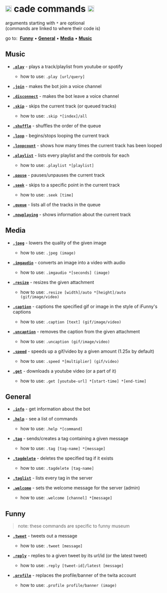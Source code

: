# <img src='https://i.imgur.com/yxm0XNL.gif' width='20'> cade commands <img src='https://i.imgur.com/yxm0XNL.gif' width='20'>
arguments starting with `*` are optional<br>
(commands are linked to where their code is)

go to:&nbsp; [**Funny**](#funny) • [**General**](#general) • [**Media**](#media) • [**Music**](#music)


## Music
-  [**`.play`**](https://github.com/source64/cade/blob/main/cogs/music.py#L81) - plays a track/playlist from youtube or spotify
   -  how to use: `.play [url/query]`

-  [**`.join`**](https://github.com/source64/cade/blob/main/cogs/music.py#L136) - makes the bot join a voice channel

-  [**`.disconnect`**](https://github.com/source64/cade/blob/main/cogs/music.py#L152) - makes the bot leave a voice channel

-  [**`.skip`**](https://github.com/source64/cade/blob/main/cogs/music.py#L167) - skips the current track (or queued tracks)
   -  how to use: `.skip *[index]/all`

-  [**`.shuffle`**](https://github.com/source64/cade/blob/main/cogs/music.py#L201) - shuffles the order of the queue

-  [**`.loop`**](https://github.com/source64/cade/blob/main/cogs/music.py#L219) - begins/stops looping the current track

-  [**`.loopcount`**](https://github.com/source64/cade/blob/main/cogs/music.py#L237) - shows how many times the current track has been looped

-  [**`.playlist`**](https://github.com/source64/cade/blob/main/cogs/music.py#L249) - lists every playlist and the controls for each
   -  how to use: `.playlist *[playlist]`

-  [**`.pause`**](https://github.com/source64/cade/blob/main/cogs/music.py#L270) - pauses/unpauses the current track

-  [**`.seek`**](https://github.com/source64/cade/blob/main/cogs/music.py#L284) - skips to a specific point in the current track
   -  how to use: `.seek [time]`

-  [**`.queue`**](https://github.com/source64/cade/blob/main/cogs/music.py#L334) - lists all of the tracks in the queue

-  [**`.nowplaying`**](https://github.com/source64/cade/blob/main/cogs/music.py#L348) - shows information about the current track


## Media
-  [**`.jpeg`**](https://github.com/source64/cade/blob/main/cogs/media.py#L45) - lowers the quality of the given image
   -  how to use: `.jpeg (image)`

-  [**`.imgaudio`**](https://github.com/source64/cade/blob/main/cogs/media.py#L59) - converts an image into a video with audio
   -  how to use: `.imgaudio *[seconds] (image)`

-  [**`.resize`**](https://github.com/source64/cade/blob/main/cogs/media.py#L185) - resizes the given attachment
   -  how to use: `.resize [width]/auto *[height]/auto (gif/image/video)`

-  [**`.caption`**](https://github.com/source64/cade/blob/main/cogs/media.py#L226) - captions the specified gif or image in the style of iFunny's captions
   -  how to use: `.caption [text] (gif/image/video)`

-  [**`.uncaption`**](https://github.com/source64/cade/blob/main/cogs/media.py#L238) - removes the caption from the given attachment
   -  how to use: `.uncaption (gif/image/video)`

-  [**`.speed`**](https://github.com/source64/cade/blob/main/cogs/media.py#L250) - speeds up a gif/video by a given amount (1.25x by default)
   -  how to use: `.speed *[multiplier] (gif/video)`

-  [**`.get`**](https://github.com/source64/cade/blob/main/cogs/media.py#L273) - downloads a youtube video (or a part of it)
   -  how to use: `.get [youtube-url] *[start-time] *[end-time]`


## General
-  [**`.info`**](https://github.com/source64/cade/blob/main/cogs/general.py#L77) - get information about the bot

-  [**`.help`**](https://github.com/source64/cade/blob/main/cogs/general.py#L118) - see a list of commands
   -  how to use: `.help *[command]`

-  [**`.tag`**](https://github.com/source64/cade/blob/main/cogs/general.py#L157) - sends/creates a tag containing a given message
   -  how to use: `.tag [tag-name] *[message]`

-  [**`.tagdelete`**](https://github.com/source64/cade/blob/main/cogs/general.py#L181) - deletes the specified tag if it exists
   -  how to use: `.tagdelete [tag-name]`

-  [**`.taglist`**](https://github.com/source64/cade/blob/main/cogs/general.py#L198) - lists every tag in the server

-  [**`.welcome`**](https://github.com/source64/cade/blob/main/cogs/general.py#L212) - sets the welcome message for the server (admin)
   -  how to use: `.welcome [channel] *[message]`


## Funny
> note: these commands are specific to funny museum
-  [**`.tweet`**](https://github.com/source64/cade/blob/main/cogs/funny.py#L51) - tweets out a message
   -  how to use: `.tweet [message]`

-  [**`.reply`**](https://github.com/source64/cade/blob/main/cogs/funny.py#L68) - replies to a given tweet by its url/id (or the latest tweet)
   -  how to use: `.reply [tweet-id]/latest [message]`

-  [**`.profile`**](https://github.com/source64/cade/blob/main/cogs/funny.py#L125) - replaces the profile/banner of the twita account
   -  how to use: `.profile profile/banner (image)`